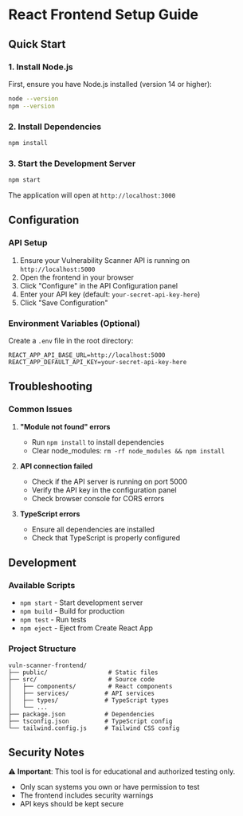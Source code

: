 # React Frontend Setup Guide

## Quick Start

### 1. Install Node.js
First, ensure you have Node.js installed (version 14 or higher):
```bash
node --version
npm --version
```

### 2. Install Dependencies
```bash
npm install
```

### 3. Start the Development Server
```bash
npm start
```

The application will open at `http://localhost:3000`

## Configuration

### API Setup
1. Ensure your Vulnerability Scanner API is running on `http://localhost:5000`
2. Open the frontend in your browser
3. Click "Configure" in the API Configuration panel
4. Enter your API key (default: `your-secret-api-key-here`)
5. Click "Save Configuration"

### Environment Variables (Optional)
Create a `.env` file in the root directory:
```env
REACT_APP_API_BASE_URL=http://localhost:5000
REACT_APP_DEFAULT_API_KEY=your-secret-api-key-here
```

## Troubleshooting

### Common Issues

1. **"Module not found" errors**
   - Run `npm install` to install dependencies
   - Clear node_modules: `rm -rf node_modules && npm install`

2. **API connection failed**
   - Check if the API server is running on port 5000
   - Verify the API key in the configuration panel
   - Check browser console for CORS errors

3. **TypeScript errors**
   - Ensure all dependencies are installed
   - Check that TypeScript is properly configured

## Development

### Available Scripts
- `npm start` - Start development server
- `npm build` - Build for production
- `npm test` - Run tests
- `npm eject` - Eject from Create React App

### Project Structure
```
vuln-scanner-frontend/
├── public/                 # Static files
├── src/                    # Source code
│   ├── components/         # React components
│   ├── services/          # API services
│   ├── types/             # TypeScript types
│   └── ...
├── package.json           # Dependencies
├── tsconfig.json          # TypeScript config
└── tailwind.config.js     # Tailwind CSS config
```

## Security Notes

⚠️ **Important**: This tool is for educational and authorized testing only.
- Only scan systems you own or have permission to test
- The frontend includes security warnings
- API keys should be kept secure 
